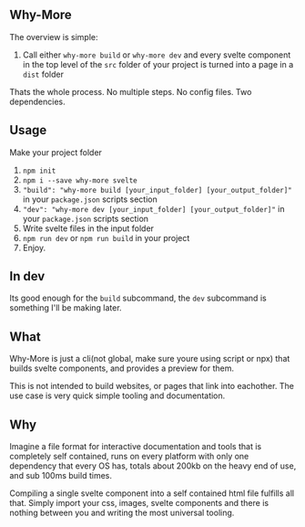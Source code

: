 ## Why-More

The overview is simple:

1) Call either `why-more build` or `why-more dev` and every svelte component in
the top level of the `src` folder of your project is turned into a page in a `dist` folder

Thats the whole process. No multiple steps. No config files. Two dependencies.

## Usage

Make your project folder

1) `npm init`
2) `npm i --save why-more svelte`
3) `"build": "why-more build [your_input_folder] [your_output_folder]"` in your `package.json` scripts section
4) `"dev": "why-more dev [your_input_folder] [your_output_folder]"` in your `package.json` scripts section
5) Write svelte files in the input folder
6) `npm run dev` or `npm run build` in your project
7) Enjoy.

## In dev

Its good enough for the `build` subcommand, the `dev` subcommand is something I'll be making later.

## What

Why-More is just a cli(not global, make sure youre using script or npx) that 
builds svelte components, and provides a preview for them.

This is not intended to build websites, or pages that link into eachother.
The use case is very quick simple tooling and documentation.

## Why

Imagine a file format for interactive documentation and tools that is completely self contained,
runs on every platform with only one dependency that every OS has, totals about
200kb on the heavy end of use, and sub 100ms build times.

Compiling a single svelte component into a self contained html file fulfills all that. 
Simply import your css, images, svelte components and there is nothing between you
and writing the most universal tooling.